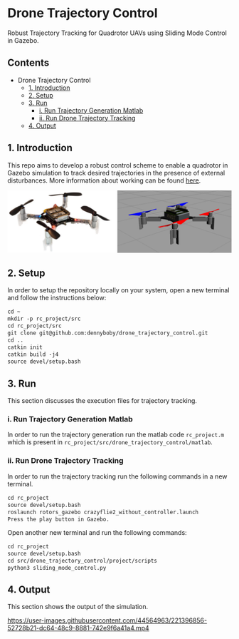 # Drone Trajectory Control
Robust Trajectory Tracking for Quadrotor UAVs using Sliding Mode Control in Gazebo.

## Contents
- Drone Trajectory Control
  - [1. Introduction](#1-introduction)
  - [2. Setup](#2-setup)
  - [3. Run](#3-run)
    - [i. Run Trajectory Generation Matlab](#i-run-trajectory-generation-matlab)
    - [ii. Run Drone Trajectory Tracking](#ii-run-drone-trajectory-tracking)
  - [4. Output](#4-output)

## 1. Introduction
This repo aims to develop a robust control scheme to enable a quadrotor in Gazebo simulation to track desired trajectories in the presence of external disturbances. More information about working can be found [here](https://github.com/dennyboby/drone_trajectory_control/tree/master/docs/document).

![](docs/img/drone.png)

## 2. Setup
In order to setup the repository locally on your system, open a new terminal and follow the instructions below:

    cd ~
    mkdir -p rc_project/src
    cd rc_project/src
    git clone git@github.com:dennyboby/drone_trajectory_control.git
    cd ..
    catkin init
    catkin build -j4
    source devel/setup.bash

## 3. Run
This section discusses the execution files for trajectory tracking.

### i. Run Trajectory Generation Matlab
In order to run the trajectory generation run the matlab code `rc_project.m` which is present in `rc_project/src/drone_trajectory_control/matlab`.

### ii. Run Drone Trajectory Tracking
In order to run the trajectory tracking run the following commands in a new terminal.

    cd rc_project
    source devel/setup.bash
    roslaunch rotors_gazebo crazyflie2_without_controller.launch
    Press the play button in Gazebo.

Open another new terminal and run the following commands:

    cd rc_project
    source devel/setup.bash
    cd src/drone_trajectory_control/project/scripts
    python3 sliding_mode_control.py

## 4. Output
This section shows the output of the simulation.

https://user-images.githubusercontent.com/44564963/221396856-52728b21-dc64-48c9-8881-742e9f6a41a4.mp4


